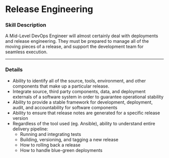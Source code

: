 # Release Engineering

### Skill Description
A Mid-Level DevOps Engineer will almost certainly deal with deployments and release engineering. They must be prepared to manage all of the moving pieces of a release, and support the development team for seamless execution. 

----

### Details
- Ability to identify all of the source, tools, environment, and other components that make up a particular release. 
- Integrate source, third party components, data, and deployment externals of a software system in order to guarantee operational stability
- Ability to provide a stable framework for development, deployment, audit, and accountability for software components
- Ability to ensure that release notes are generated for a specific release version
- Regardless of the tool used (eg. Ansible), ability to understand entire delivery pipeline: 
  - Running and integrating tests
  - Building, versioning, and tagging a new release
  - How to rolling back a release
  - How to handle blue-green deployments

